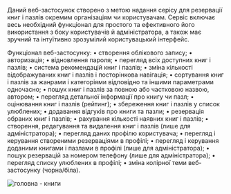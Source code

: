 Даний веб-застосунок створено з метою надання серісу для резервації книг і пазлів окремим організаціям чи користувачам. 
Сервіс включає весь необхідний функціонал для простого та ефективного його використання з боку користувачів й адміністратора, а також має зручний та інтуїтивно зрозумілий користувацький інтерфейс. 

Функціонал веб-застосунку:
•	створення облікового запису;
•	авторизація;
•	відновлення пароля;
•	перегляд всіх доступних книг і пазлів;
•	система рекомендацій книг і пазлів;
•	зміна кількості відображуваних книг і пазлів і посторінкова навігація;
•	сортування книг і пазлів за жанрами і категоріями відповідно та іншими параметрами одночасно;
•	пошук книг і пазлів за повною або частковою назвою, автором;
•	перегляд детальної інформації про книгу чи пазл;
•	оцінювання книг і пазлів (рейтинг);
•	збереження книг і пазлів у список улюблених;
•	додавання відгуків про книги та пазли; 
•	резервація обраних книг і пазлів;
•	рахування кількості наявних книг і пазлів;
•	створення, редагування та видалення книг і пазлів (лише для адміністратора);
•	перегляд даних профілю користувача; 
•	перегляд і керування створеними резерваціями в профілі;
•	перегляд і керування доданими книгами і пазлами в профілі (лише для адміністратора);
•	пошук резервацій за номером телефону (лише для адміністратора);
•	перегляд списку улюблених в профілі;
•	зміна колірної теми веб-застосунку (чорна/біла). 

![головна - книги](https://github.com/user-attachments/assets/b07a264f-4d71-4d06-9e63-7c7f9a598013)
